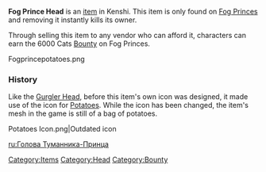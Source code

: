 **Fog Prince Head** is an [item](Items.md "wikilink") in Kenshi. This item
is only found on [Fog Princes](Fog_Prince.md "wikilink") and removing it
instantly kills its owner.

Through selling this item to any vendor who can afford it, characters
can earn the 6000 Cats [Bounty](Bounty.md "wikilink") on Fog Princes.

Fogprincepotatoes.png

### History

Like the [Gurgler Head](Gurgler_Head.md "wikilink"), before this item's own
icon was designed, it made use of the icon for
[Potatoes](Potatoes.md "wikilink"). While the icon has been changed, the
item's mesh in the game is still of a bag of potatoes.

Potatoes Icon.png\|Outdated icon

[ru:Голова Туманника-Принца](ru:Голова_Туманника-Принца "wikilink")

[Category:Items](Category:Items "wikilink")
[Category:Head](Category:Head "wikilink")
[Category:Bounty](Category:Bounty "wikilink")
